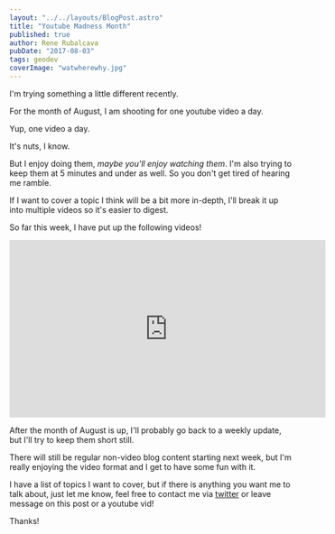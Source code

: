 ```yaml
---
layout: "../../layouts/BlogPost.astro"
title: "Youtube Madness Month"
published: true
author: Rene Rubalcava
pubDate: "2017-08-03"
tags: geodev
coverImage: "watwherewhy.jpg"
---
```


I'm trying something a little different recently.

For the month of August, I am shooting for one youtube video a day.

Yup, one video a day.

It's nuts, I know.

But I enjoy doing them, _maybe you'll enjoy watching them_. I'm also trying to keep them at 5 minutes and under as well. So you don't get tired of hearing me ramble.

If I want to cover a topic I think will be a bit more in-depth, I'll break it up into multiple videos so it's easier to digest.

So far this week, I have put up the following videos!

<lite-youtube videoid="HZMZhBEOH_g"></lite-youtube>

<lite-youtube videoid="WKlaCLXNOTY"></lite-youtube>

<lite-youtube videoid="Hf73bELkP4s"></lite-youtube>

<iframe width="560" height="315" src="https://www.youtube.com/embed/xJai_5-liBA" frameborder="0" allowfullscreen></iframe>

After the month of August is up, I'll probably go back to a weekly update, but I'll try to keep them short still.

There will still be regular non-video blog content starting next week, but I'm really enjoying the video format and I get to have some fun with it.

I have a list of topics I want to cover, but if there is anything you want me to talk about, just let me know, feel free to contact me via [twitter](https://twitter.com/odoenet) or leave message on this post or a youtube vid!

Thanks!

